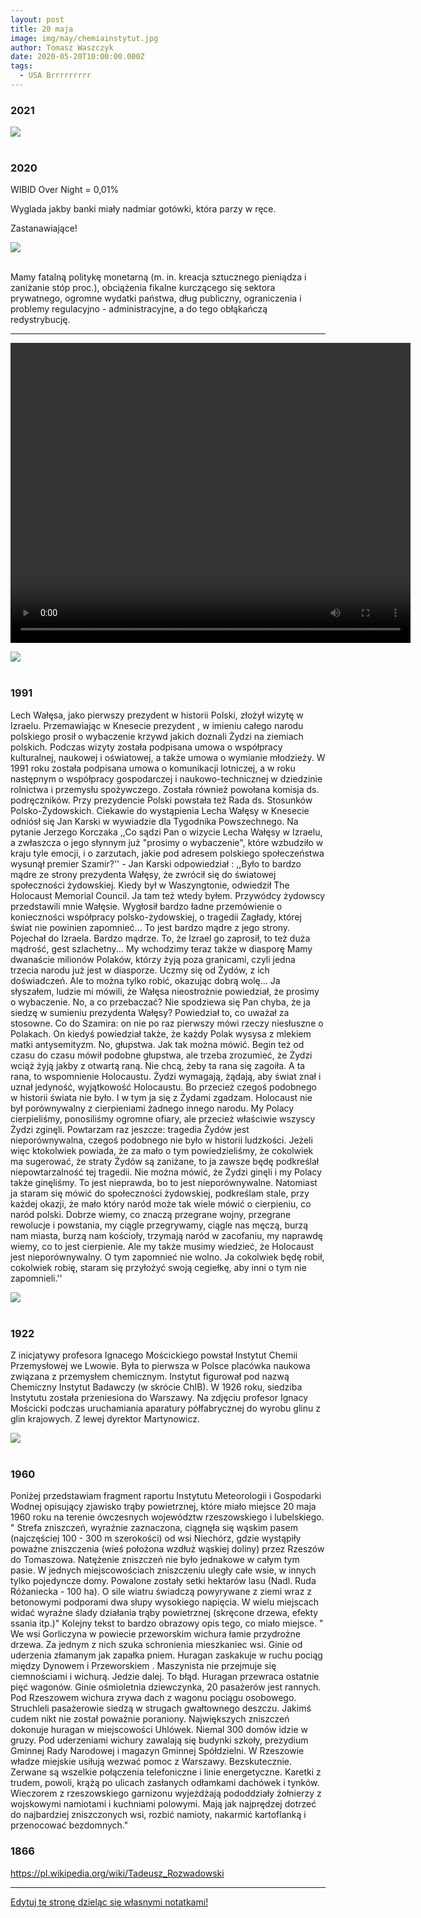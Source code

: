 ```yaml
---
layout: post
title: 20 maja
image: img/may/chemiainstytut.jpg
author: Tomasz Waszczyk
date: 2020-05-20T10:00:00.000Z
tags:
  - USA Brrrrrrrrr
---
```


### 2021

<img src="./img/may/koronawiruswpenisie.jpeg"><br><br>

### 2020

WIBID Over Night = 0,01%

Wyglada jakby banki miały nadmiar gotówki, która parzy w ręce.

Zastanawiające!

<img src="./img/may/wibid.png"><br><br>

Mamy fatalną politykę monetarną (m. in. kreacja sztucznego pieniądza i zaniżanie stóp proc.), obciążenia fikalne kurczącego się sektora prywatnego, ogromne wydatki państwa, dług publiczny, ograniczenia i problemy regulacyjno - administracyjne, a do tego obłąkańczą redystrybucję.

---

<video width="640" height="480" controls loop>
  <source src="./movies/may/brrr.mp4" type="video/mp4">
Your browser does not support the video tag.
</video>

<img src="./img/may/usasupply.jpeg"><br><br>

### 1991

Lech Wałęsa, jako pierwszy prezydent w historii Polski, złożył wizytę w Izraelu.
Przemawiając w Knesecie prezydent , w imieniu całego narodu polskiego prosił o wybaczenie krzywd jakich doznali Żydzi na ziemiach polskich. Podczas wizyty została podpisana umowa o współpracy kulturalnej, naukowej i oświatowej, a także umowa o wymianie młodzieży. W 1991 roku została podpisana umowa o komunikacji lotniczej, a w roku następnym o współpracy gospodarczej i naukowo-technicznej w dziedzinie rolnictwa i przemysłu spożywczego. Została również powołana komisja ds. podręczników. Przy prezydencie Polski powstała też Rada ds. Stosunków Polsko-Żydowskich.
Ciekawie do wystąpienia Lecha Wałęsy w Knesecie odniósł się Jan Karski w wywiadzie dla Tygodnika Powszechnego. Na pytanie Jerzego Korczaka ,,Co sądzi Pan o wizycie Lecha Wałęsy w Izraelu, a zwłaszcza o jego słynnym już "prosimy o wybaczenie", które wzbudziło w kraju tyle emocji, i o zarzutach, jakie pod adresem polskiego społeczeństwa wysunął premier Szamir?'' - Jan Karski odpowiedział : ,,Było to bardzo mądre ze strony prezydenta Wałęsy, że zwrócił się do światowej społeczności żydowskiej. Kiedy był w Waszyngtonie, odwiedził The Holocaust Memorial Council. Ja tam też wtedy byłem. Przywódcy żydowscy przedstawili mnie Wałęsie. Wygłosił bardzo ładne przemówienie o konieczności współpracy polsko-żydowskiej, o tragedii Zagłady, której świat nie powinien zapomnieć... To jest bardzo mądre z jego strony. Pojechał do Izraela. Bardzo mądrze. To, że Izrael go zaprosił, to też duża mądrość, gest szlachetny... My wchodzimy teraz także w diasporę Mamy dwanaście milionów Polaków, którzy żyją poza granicami, czyli jedna trzecia narodu już jest w diasporze. Uczmy się od Żydów, z ich doświadczeń. Ale to można tylko robić, okazując dobrą wolę... Ja słyszałem, ludzie mi mówili, że Wałęsa nieostrożnie powiedział, że prosimy o wybaczenie. No, a co przebaczać? Nie spodziewa się Pan chyba, że ja siedzę w sumieniu prezydenta Wałęsy? Powiedział to, co uważał za stosowne. Co do Szamira: on nie po raz pierwszy mówi rzeczy niesłuszne o Polakach. On kiedyś powiedział także, że każdy Polak wysysa z mlekiem matki antysemityzm. No, głupstwa. Jak tak można mówić. Begin też od czasu do czasu mówił podobne głupstwa, ale trzeba zrozumieć, że Żydzi wciąż żyją jakby z otwartą raną. Nie chcą, żeby ta rana się zagoiła. A ta rana, to wspomnienie Holocaustu. Żydzi wymagają, żądają, aby świat znał i uznał jedyność, wyjątkowość Holocaustu. Bo przecież czegoś podobnego w historii świata nie było. I w tym ja się z Żydami zgadzam. Holocaust nie był porównywalny z cierpieniami żadnego innego narodu. My Polacy cierpieliśmy, ponosiliśmy ogromne ofiary, ale przecież właściwie wszyscy Żydzi zginęli.
Powtarzam raz jeszcze: tragedia Żydów jest nieporównywalna, czegoś podobnego nie było w historii ludzkości. Jeżeli więc ktokolwiek powiada, że za mało o tym powiedzieliśmy, że cokolwiek ma sugerować, że straty Żydów są zaniżane, to ja zawsze będę podkreślał niepowtarzalność tej tragedii. Nie można mówić, że Żydzi ginęli i my Polacy także ginęliśmy. To jest nieprawda, bo to jest nieporównywalne. Natomiast ja staram się mówić do społeczności żydowskiej, podkreślam stale, przy każdej okazji, że mało który naród może tak wiele mówić o cierpieniu, co naród polski. Dobrze wiemy, co znaczą przegrane wojny, przegrane rewolucje i powstania, my ciągle przegrywamy, ciągle nas męczą, burzą nam miasta, burzą nam kościoły, trzymają naród w zacofaniu, my naprawdę wiemy, co to jest cierpienie. Ale my także musimy wiedzieć, że Holocaust jest nieporównywalny. O tym zapomnieć nie wolno. Ja cokolwiek będę robił, cokolwiek robię, staram się przyłożyć swoją cegiełkę, aby inni o tym nie zapomnieli.''

<img src="./img/may/walesa.jpg"><br><br>

### 1922

Z inicjatywy profesora Ignacego Mościckiego powstał Instytut Chemii Przemysłowej we Lwowie. Była to pierwsza w Polsce placówka naukowa związana z przemysłem chemicznym. Instytut figurował pod nazwą Chemiczny Instytut Badawczy (w skrócie ChIB). W 1926 roku, siedziba Instytutu została przeniesiona do Warszawy.
Na zdjęciu profesor Ignacy Mościcki podczas uruchamiania aparatury półfabrycznej do wyrobu glinu z glin krajowych.
Z lewej dyrektor Martynowicz.

<img src="./img/may/chemiainstytut.jpg"><br><br>

### 1960

Poniżej przedstawiam fragment raportu Instytutu Meteorologii i Gospodarki Wodnej opisujący zjawisko trąby powietrznej, które miało miejsce 20 maja 1960 roku na terenie ówczesnych województw rzeszowskiego i lubelskiego.
" Strefa zniszczeń, wyraźnie zaznaczona, ciągnęła się wąskim pasem (najczęściej 100 - 300 m szerokości) od wsi Niechórz, gdzie wystąpiły poważne zniszczenia (wieś położona wzdłuż wąskiej doliny) przez Rzeszów do Tomaszowa. Natężenie zniszczeń nie było jednakowe w całym tym pasie. W jednych miejscowościach zniszczeniu uległy całe wsie, w innych tylko pojedyncze domy. Powalone zostały setki hektarów lasu (Nadl. Ruda Różaniecka - 100 ha). O sile wiatru świadczą powyrywane z ziemi wraz z betonowymi podporami dwa słupy wysokiego napięcia. W wielu miejscach widać wyraźne ślady działania trąby powietrznej (skręcone drzewa, efekty ssania itp.)"
Kolejny tekst to bardzo obrazowy opis tego, co miało miejsce.
" We wsi Gorliczyna w powiecie przeworskim wichura łamie przydrożne drzewa. Za jednym z nich szuka schronienia mieszkaniec wsi. Ginie od uderzenia złamanym jak zapałka pniem.
Huragan zaskakuje w ruchu pociąg między
Dynowem i Przeworskiem . Maszynista nie przejmuje się ciemnościami i wichurą. Jedzie dalej. To błąd. Huragan przewraca ostatnie pięć wagonów. Ginie ośmioletnia dziewczynka, 20 pasażerów jest rannych.
Pod Rzeszowem wichura zrywa dach z wagonu pociągu osobowego. Struchleli pasażerowie siedzą w strugach gwałtownego deszczu. Jakimś cudem nikt nie został poważnie poraniony.
Największych zniszczeń dokonuje huragan w miejscowości Uhlówek. Niemal 300 domów idzie w gruzy. Pod uderzeniami wichury zawalają się budynki szkoły, prezydium Gminnej Rady Narodowej i magazyn Gminnej Spółdzielni.
W Rzeszowie władze miejskie usiłują wezwać pomoc z Warszawy. Bezskutecznie. Zerwane są wszelkie połączenia telefoniczne i linie energetyczne. Karetki z trudem, powoli, krążą po ulicach zasłanych odłamkami dachówek i tynków.
Wieczorem z rzeszowskiego garnizonu wyjeżdżają pododdziały żołnierzy z wojskowymi namiotami i kuchniami polowymi. Mają jak najprędzej dotrzeć do najbardziej zniszczonych wsi, rozbić namioty, nakarmić kartoflanką i przenocować bezdomnych."

### 1866

https://pl.wikipedia.org/wiki/Tadeusz_Rozwadowski

---

<a href="https://github.com/TomaszWaszczyk/historia.waszczyk.com/edit/master/src/content/may-20.md" target="_blank">Edytuj tę stronę dzieląc się własnymi notatkami!</a>

